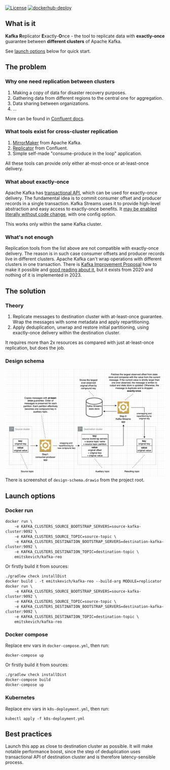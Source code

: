 [![License](https://img.shields.io/badge/License-Apache%202.0-blue.svg)](https://opensource.org/licenses/Apache-2.0)
[![dockerhub-deploy](https://github.com/emitskevich/kafka-reo/workflows/dockerhub-deploy/badge.svg)](https://github.com/emitskevich/kafka-reo/actions/workflows/dockerhub-deploy.yml)

## What is it
**Kafka** **R**eplicator **E**xactly-**O**nce - the tool to replicate data 
with **exactly-once** guarantee between **different clusters** of Apache Kafka.

See [launch options](https://github.com/emitskevich/kafka-reo#launch-options) 
below for quick start.



## The problem

### Why one need replication between clusters
1. Making a copy of data for disaster recovery purposes.
1. Gathering data from different regions to the central one for aggregation. 
1. Data sharing between organizations.
1. ...

More can be found in [Confluent docs](https://docs.confluent.io/platform/current/multi-dc-deployments/cluster-linking/index.html#use-cases-and-architectures).

### What tools exist for cross-cluster replication
1. [MirrorMaker](https://github.com/apache/kafka/tree/trunk/connect/mirror) from Apache Kafka.
1. [Replicator](https://docs.confluent.io/platform/current/multi-dc-deployments/replicator/replicator-quickstart.html) from Confluent.
1. Simple self-made "consume-produce in the loop" application.

All these tools can provide only either at-most-once or at-least-once delivery. 

### What about exactly-once
Apache Kafka has [transactional API](https://www.confluent.io/blog/transactions-apache-kafka/), 
which can be used for exactly-once delivery. The fundamental idea is to commit consumer offset 
and producer records in a single transaction. Kafka Streams uses it to provide high-level 
abstraction and easy access to exactly-once benefits.
It [may be enabled literally without code change](https://www.confluent.io/blog/enabling-exactly-once-kafka-streams/), 
with one config option. 

This works only within the same Kafka cluster.

### What's not enough
Replication tools from the list above are not compatible with exactly-once delivery.
The reason is in such case consumer offsets and producer records live in different clusters. 
Apache Kafka can't wrap operations with different clusters in one transaction.
There is [Kafka Improvement Proposal](https://cwiki.apache.org/confluence/display/KAFKA/KIP-656%3A+MirrorMaker2+Exactly-once+Semantics) how to make it possible 
and [good reading about it](https://towardsdatascience.com/exactly-once-semantics-across-multiple-kafka-instances-is-possible-20bf900c29cf), 
but it exists from 2020 and nothing of it is implemented in 2023.



## The solution

### Theory
1. Replicate messages to destination cluster with at-least-once guarantee. 
Wrap the messages with some metadata and apply repartitioning.
1. Apply deduplication, unwrap and restore initial partitioning, 
using exactly-once delivery within the destination cluster.

It requires more than 2x resources as compared with just at-least-once replication, 
but does the job.

### Design schema
![design-schema-v2.png](design-schema-v2.png)
There is screenshot of `design-schema.drawio` from the project root.



## Launch options

### Docker run
```
docker run \
    -e KAFKA_CLUSTERS_SOURCE_BOOTSTRAP_SERVERS=source-kafka-cluster:9092 \
    -e KAFKA_CLUSTERS_SOURCE_TOPIC=source-topic \
    -e KAFKA_CLUSTERS_DESTINATION_BOOTSTRAP_SERVERS=destination-kafka-cluster:9092 \
    -e KAFKA_CLUSTERS_DESTINATION_TOPIC=destination-topic \
    emitskevich/kafka-reo
```
Or firstly build it from sources:
```
./gradlew check installDist
docker build . -t emitskevich/kafka-reo --build-arg MODULE=replicator
docker run \
    -e KAFKA_CLUSTERS_SOURCE_BOOTSTRAP_SERVERS=source-kafka-cluster:9092 \
    -e KAFKA_CLUSTERS_SOURCE_TOPIC=source-topic \
    -e KAFKA_CLUSTERS_DESTINATION_BOOTSTRAP_SERVERS=destination-kafka-cluster:9092 \
    -e KAFKA_CLUSTERS_DESTINATION_TOPIC=destination-topic \
    emitskevich/kafka-reo
```

### Docker compose
Replace env vars in `docker-compose.yml`, then run:
```
docker-compose up
```
Or firstly build it from sources:
```
./gradlew check installDist
docker-compose build
docker-compose up
```

### Kubernetes
Replace env vars in `k8s-deployment.yml`, then run:
```
kubectl apply -f k8s-deployment.yml
```



## Best practices
Launch this app as close to destination cluster as possible. It will make notable 
performance boost, since the step of deduplication uses transactional API 
of destination cluster and is therefore latency-sensible process.
